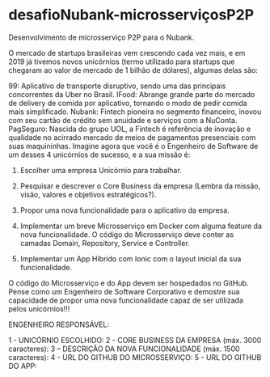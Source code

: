 # desafioNubank-microsserviçosP2P
Desenvolvimento de microsserviço P2P para o Nubank.

O mercado de startups brasileiras vem crescendo cada vez mais, e em 2019 já tivemos novos unicórnios (termo utilizado para startups que chegaram ao valor de mercado de 1 bilhão de dólares), algumas delas são:

99: Aplicativo de transporte disruptivo, sendo uma das principais concorrentes da Uber no Brasil.
IFood: Abrange grande parte do mercado de delivery de comida por aplicativo, tornando o modo de pedir comida mais simplificado.
Nubank: Fintech pioneira no segmento financeiro, inovou com seu cartão de crédito sem anuidade e serviços com a NuConta.
PagSeguro: Nascida do grupo UOL, a Fintech é referência de inovação e qualidade no acirrado mercado de meios de pagamentos presenciais com suas maquininhas.
Imagine agora que você é o Engenheiro de Software de um desses 4 unicórnios de sucesso, e a sua missão é:

1. Escolher uma empresa Unicórnio para trabalhar.

2. Pesquisar e descrever o Core Business da empresa (Lembra da missão, visão, valores e objetivos estratégicos?).

3. Propor uma nova funcionalidade para o aplicativo da empresa.

4. Implementar um breve Microsserviço em Docker com alguma feature da nova funcionalidade. O código do Microsserviço deve conter as camadas Domain, Repository, Service e Controller.

5. Implementar um App Híbrido com Ionic com o layout inicial da sua funcionalidade.

 O código do Microsserviço e do App devem ser hospedados no GitHub.
Pense como um Engenheiro de Software Corporativo e demostre sua capacidade de propor uma nova funcionalidade capaz de ser utilizada pelos unicórnios!!!

ENGENHEIRO RESPONSÁVEL:

1 - UNICÓRNIO ESCOLHIDO:
2 - CORE BUSINESS DA EMPRESA (máx. 3000 caracteres):
3 – DESCRIÇÃO DA NOVA FUNCIONALIDADE (máx. 1500 caracteres):
4 - URL DO GITHUB DO MICROSSERVIÇO:
5 - URL DO GITHUB DO APP:
